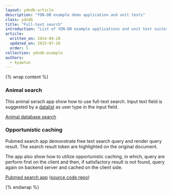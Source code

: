 ```yaml
---
layout: ydndb-article
description: "YDN-DB example demo application and unit tests"
class: ydndb
title: "Full-text search"
introduction: "List of YDN-DB example applications and unit test suites."
article:
  written_on: 2014-04-28
  updated_on: 2015-07-26
  order: 5
collection: ydndb-example
authors:
  - kyawtun
---
```

{% wrap content %}

### Animal search

This animal serach app show how to use full-text search. Input text field is suggested by a [datalist](https://developer.mozilla.org/en/docs/Web/HTML/Element/datalist) as user type in the input field.

[Animal database search](http://yathit.github.io/ydndb-demo/ydn-db-text/animals/animals.html)


### Opportunistic caching

Pubmed search app demonstrate free text search query and render query result. The search result token are highlighted on the original document.

The app also show how to utilize opportunistic caching, in which, query are perform first on the client and then, if satisfactory result is not found, query again on backend server and cached on the client side.

[Pubmed search app](http://yathit.github.io/ydndb-demo/ydn-db-text/pubmed-search/index.html)
  ([source code repo](https://github.com/yathit/ydn-db-fulltext))


{% endwrap %}
